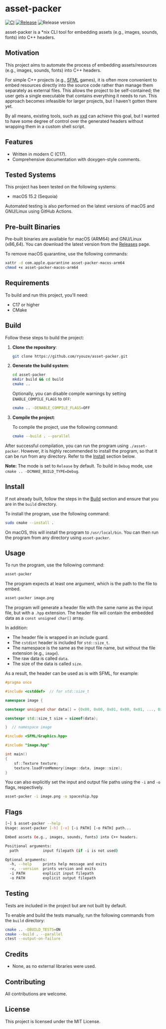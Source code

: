 # asset-packer

[![CI](https://github.com/ryouze/asset-packer/actions/workflows/ci.yml/badge.svg)](https://github.com/ryouze/asset-packer/actions/workflows/ci.yml)
[![Release](https://github.com/ryouze/asset-packer/actions/workflows/release.yml/badge.svg)](https://github.com/ryouze/asset-packer/actions/workflows/release.yml)
![Release version](https://img.shields.io/github/v/release/ryouze/asset-packer)

asset-packer is a *nix CLI tool for embedding assets (e.g., images, sounds, fonts) into C++ headers.


## Motivation

This project aims to automate the process of embedding assets/resources (e.g., images, sounds, fonts) into C++ headers.

For simple C++ projects (e.g., [SFML](https://github.com/SFML/SFML) games), it is often more convenient to embed resources directly into the source code rather than manage them separately as external files. This allows the project to be self-contained; the user gets a single executable that contains everything it needs to run. This approach becomes infeasible for larger projects, but I haven't gotten there yet.

By all means, existing tools, such as [xxd](https://linux.die.net/man/1/xxd) can achieve this goal, but I wanted to have some degree of control over the generated headers without wrapping them in a custom shell script.


## Features

- Written in modern C (C17).
- Comprehensive documentation with doxygen-style comments.


## Tested Systems

This project has been tested on the following systems:

- macOS 15.2 (Sequoia)
<!-- - Manjaro 24.0 (Wynsdey) -->

Automated testing is also performed on the latest versions of macOS and GNU/Linux using GitHub Actions.


## Pre-built Binaries

Pre-built binaries are available for macOS (ARM64) and GNU/Linux (x86_64). You can download the latest version from the [Releases](../../releases) page.

To remove macOS quarantine, use the following commands:

```sh
xattr -d com.apple.quarantine asset-packer-macos-arm64
chmod +x asset-packer-macos-arm64
```


## Requirements

To build and run this project, you'll need:

- C17 or higher
- CMake


## Build

Follow these steps to build the project:

1. **Clone the repository**:

    ```sh
    git clone https://github.com/ryouze/asset-packer.git
    ```

2. **Generate the build system**:

    ```sh
    cd asset-packer
    mkdir build && cd build
    cmake ..
    ```

    Optionally, you can disable compile warnings by setting `ENABLE_COMPILE_FLAGS` to `OFF`:

    ```sh
    cmake .. -DENABLE_COMPILE_FLAGS=OFF
    ```

3. **Compile the project**:

    To compile the project, use the following command:

    ```sh
    cmake --build . --parallel
    ```

After successful compilation, you can run the program using `./asset-packer`. However, it is highly recommended to install the program, so that it can be run from any directory. Refer to the [Install](#install) section below.

**Note:** The mode is set to `Release` by default. To build in `Debug` mode, use `cmake .. -DCMAKE_BUILD_TYPE=Debug`.


## Install

If not already built, follow the steps in the [Build](#build) section and ensure that you are in the `build` directory.

To install the program, use the following command:

```sh
sudo cmake --install .
```

On macOS, this will install the program to `/usr/local/bin`. You can then run the program from any directory using `asset-packer`.


## Usage

To run the program, use the following command:

```sh
asset-packer
```

The program expects at least one argument, which is the path to the file to embed.

```sh
asset-packer image.png
```

The program will generate a header file with the same name as the input file, but with a `.hpp` extension. The header file will contain the embedded data as a `const unsigned char[]` array.

In addition:
- The header file is wrapped in an include guard.
- The `cstdint` header is included for `std::size_t`.
- The namespace is the same as the input file name, but without the file extension (e.g., `image`).
- The raw data is called `data`.
- The size of the data is called `size`.

As a result, the header can be used as is with SFML, for example:

```cpp
#pragma once

#include <cstddef>  // for std::size_t

namespace image {

constexpr unsigned char data[] = {0x00, 0x00, 0x01, 0x00, 0x01, ..., 0x60, 0x82};

constexpr std::size_t size = sizeof(data);

}  // namespace image
```

```cpp
#include <SFML/Graphics.hpp>

#include "image.hpp"

int main()
{
    sf::Texture texture;
    texture.loadFromMemory(image::data, image::size);
}
```

You can also explicitly set the input and output file paths using the `-i` and `-o` flags, respectively.

```sh
asset-packer -i image.png -o spaceship.hpp
```


## Flags

```sh
[~] $ asset-packer --help
Usage: asset-packer [-h] [-v] [-i PATH] [-o PATH] path...

Embed assets (e.g., images, sounds, fonts) into C++ headers.

Positional arguments:
  path           input filepath (if -i is not used)

Optional arguments:
  -h, --help     prints help message and exits
  -v, --version  prints version and exits
  -i PATH        explicit input filepath
  -o PATH        explicit output filepath
```


## Testing

Tests are included in the project but are not built by default.

To enable and build the tests manually, run the following commands from the `build` directory:

```sh
cmake .. -DBUILD_TESTS=ON
cmake --build . --parallel
ctest --output-on-failure
```


## Credits

- None, as no external libraries were used.


## Contributing

All contributions are welcome.


## License

This project is licensed under the MIT License.
